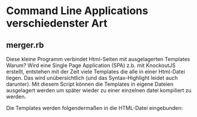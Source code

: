 # Command Line Applications verschiedenster Art

## merger.rb
Diese kleine Programm verbindet Html-Seiten mit ausgelagerten Templates
Warum?
Wird eine Single Page Application (SPA) z.b. mit KnockoutJS erstellt, entstehen
mit der Zeit viele Templates die alle in einer Html-Datei liegen. 
Das wird unübersichtlich (und das Syntax-Highlight leidet auch darunter).
Mit diesem Script können die Templates in eigene Dateien ausgelagert werden
um später wieder zu einer einzelnen datei kompiliert zu werden.

Die Templates werden folgendermaßen in die HTML-Datei eingebunden:
	<script id="<template_datei_name_ohne_ext" type="text/template">
		...template..
	</script>
 
